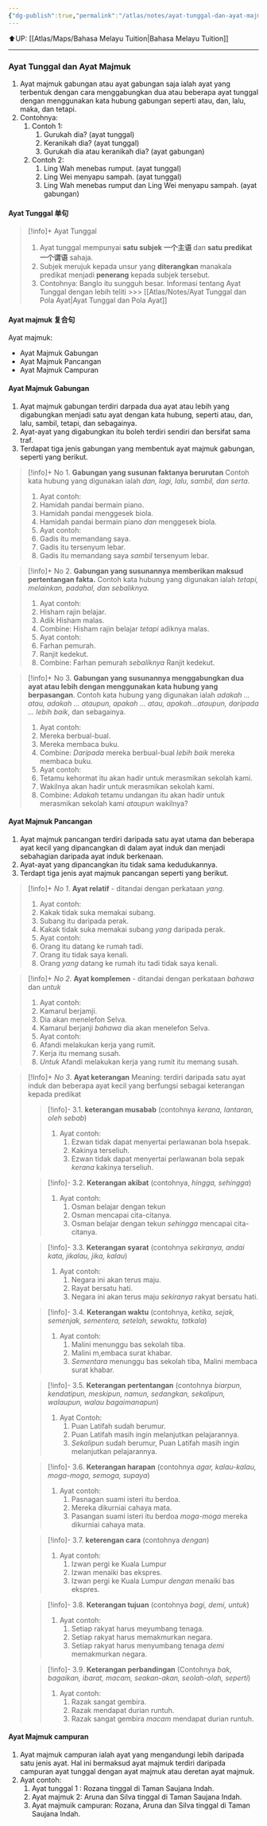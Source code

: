 ```yaml
---
{"dg-publish":true,"permalink":"/atlas/notes/ayat-tunggal-dan-ayat-majmuk/"}
---
```


⬆️UP: [[Atlas/Maps/Bahasa Melayu Tuition\|Bahasa Melayu Tuition]]

---

### Ayat Tunggal dan Ayat Majmuk

1. Ayat majmuk gabungan atau ayat gabungan saja ialah ayat yang terbentuk dengan cara menggabungkan dua atau beberapa ayat tunggal dengan menggunakan kata hubung gabungan seperti atau, dan, lalu, maka, dan tetapi.
2. Contohnya:
	1. Contoh 1:
		1. Gurukah dia? (ayat tunggal)
		2. Keranikah dia? (ayat tunggal)
		3. Gurukah dia atau keranikah dia? (ayat gabungan)
	2. Contoh 2:
		1. Ling Wah menebas rumput. (ayat tunggal)
		2. Ling Wei menyapu sampah. (ayat tunggal)
		3. Ling Wah menebas rumput dan Ling Wei menyapu sampah. (ayat gabungan)

#### Ayat Tunggal 单句

> [!info]+ Ayat Tunggal
> 1. Ayat tunggal mempunyai **satu subjek 一个主语** dan **satu predikat 一个谓语** sahaja.
> 2. Subjek merujuk kepada unsur yang **diterangkan** manakala predikat menjadi **penerang** kepada subjek tersebut. 
> 3. Contohnya: Banglo itu sungguh besar.
> Informasi tentang Ayat Tunggal dengan lebih teliti >>> [[Atlas/Notes/Ayat Tunggal dan Pola Ayat\|Ayat Tunggal dan Pola Ayat]]

#### Ayat majmuk 复合句
Ayat majmuk:
- Ayat Majmuk Gabungan
- Ayat Majmuk Pancangan
- Ayat Majmuk Campuran

#### Ayat Majmuk Gabungan
1. Ayat majmuk gabungan terdiri darpada dua ayat atau lebih yang digabungkan menjadi satu ayat dengan kata hubung, seperti atau, dan, lalu, sambil, tetapi, dan sebagainya.
2. Ayat-ayat yang digabungkan itu boleh terdiri sendiri dan bersifat sama traf.
3. Terdapat tiga jenis gabungan yang membentuk ayat majmuk gabungan, seperti yang berikut.

> [!info]+ No 1. **Gabungan yang susunan faktanya berurutan** 
> Contoh kata hubung yang digunakan ialah *dan, lagi, lalu, sambil, dan serta*.
> 1. Ayat contoh:
> 	1. Hamidah pandai bermain piano.
> 	2. Hamidah pandai menggesek biola. 
> 	3. Hamidah pandai bermain piano *dan* menggesek biola. 
> 2. Ayat contoh:
> 	1. Gadis itu memandang saya.
> 	2. Gadis itu tersenyum lebar.
> 	3. Gadis itu memandang saya *sambil* tersenyum lebar.

> [!info]+ No 2. **Gabungan yang susunannya memberikan maksud pertentangan fakta.** 
> Contoh kata hubung yang digunakan ialah *tetapi, melainkan, padahal, dan sebaliknya.* 
> 1. Ayat contoh:
> 	1. Hisham rajin belajar.
> 	2. Adik Hisham malas.
> 	3. Combine: Hisham rajin belajar *tetapi* adiknya malas.
> 2. Ayat contoh:
> 	1. Farhan pemurah.
> 	2. Ranjit kedekut.
> 	3. Combine: Farhan pemurah *sebaliknya* Ranjit kedekut.

> [!info]+ No 3. **Gabungan yang susunannya menggabungkan dua ayat atau lebih dengan menggunakan kata hubung yang berpasangan**. 
> Contoh kata hubung yang digunakan ialah *adakah ... atau, adakah ... ataupun, apakah ... atau, apakah...ataupun, daripada ... lebih baik*, dan sebagainya.
> 1. Ayat contoh:
> 	1. Mereka berbual-bual.
> 	2. Mereka membaca buku.
> 	3. Combine: *Daripada* mereka berbual-bual *lebih baik* mereka membaca buku.
> 2. Ayat contoh:
> 	1. Tetamu kehormat itu akan hadir untuk merasmikan sekolah kami.
> 	2. Wakilnya akan hadir untuk merasmikan sekolah kami.
> 	3. Combine: *Adakah* tetamu undangan itu akan hadir untuk merasmikan sekolah kami *ataupun* wakilnya?

#### Ayat Majmuk Pancangan
1. Ayat majmuk pancangan terdiri daripada satu ayat utama dan beberapa ayat kecil yang dipancangkan di dalam ayat induk dan menjadi sebahagian daripada ayat induk berkenaan.
2. Ayat-ayat yang dipancangkan itu tidak sama kedudukannya.
3. Terdapt tiga jenis ayat majmuk pancangan seperti yang berikut.

> [!info]+ *No 1*. **Ayat relatif** - ditandai dengan perkataan *yang*.
> 1. Ayat contoh:
> 	1. Kakak tidak suka memakai subang.
> 	2. Subang itu daripada perak.
> 	3. Kakak tidak suka memakai subang *yang* daripada perak.
> 2. Ayat contoh:
> 	1. Orang itu datang ke rumah tadi.
> 	2. Orang itu tidak saya kenali.
> 	3. Orang *yang* datang ke rumah itu tadi tidak saya kenali.
	
> [!info]+ *No 2*. **Ayat komplemen** - ditandai dengan perkataan *bahawa* dan *untuk*
> 1. Ayat contoh:
> 	1. Kamarul berjamji.
> 	2. Dia akan menelefon Selva.
> 	3. Kamarul berjanji *bahawa* dia akan menelefon Selva.
> 2. Ayat contoh:
> 	1. Afandi melakukan kerja yang rumit.
> 	2. Kerja itu memang susah.
> 	3. *Untuk* Afandi melakukan kerja yang rumit itu memang susah.

> [!Info]+ *No 3*. **Ayat keterangan** 
> Meaning: terdiri daripada satu ayat induk dan beberapa ayat kecil yang berfungsi sebagai keterangan kepada predikat
> > [!info]- 3.1. **keterangan musabab** (contohnya *kerana, lantaran, oleh sebab*)
> > 1. Ayat contoh:
> > 	1. Ezwan tidak dapat menyertai perlawanan bola hsepak.
> > 	2. Kakinya terseliuh.
> > 	3. Ezwan tidak dapat menyertai perlawanan bola sepak *kerana* kakinya terseliuh.
>	
> > [!info]- 3.2. **Keterangan akibat** (contohnya, *hingga, sehingga*)
> > 1. Ayat contoh:
> > 	1. Osman belajar dengan tekun
> > 	2. Osman mencapai cita-citanya.
> > 	3. Osman belajar dengan tekun *sehingga* mencapai cita-citanya.
> 
> > [!info]- 3.3. **Keterangan syarat** (contohnya *sekiranya, andai kata, jikalau, jika, kalau*)
> > 1. Ayat contoh:
> > 	1. Negara ini akan terus maju.
> > 	2. Rayat bersatu hati.
> > 	3. Negara ini akan terus maju *sekiranya* rakyat bersatu hati.
> 
> > [!info]- 3.4. **Keterangan waktu** (contohnya, *ketika, sejak, semenjak, sementera, setelah, sewaktu, tatkala*)
> > 1. Ayat contoh:
> > 	1. Malini menunggu bas sekolah tiba.
> > 	2. Malini m,embaca surat khabar.
> > 	3. *Sementara* menunggu bas sekolah tiba, Malini membaca surat khabar.
> 	
> > [!info]-	3.5. **Keterangan pertentangan** (contohnya *biarpun, kendatipun, meskipun, namun, sedangkan, sekalipun, walaupun, walau bagaimanapun*)
> > 1. Ayat Contoh:
> > 	1. Puan Latifah sudah berumur.
> > 	2. Puan Latifah masih ingin melanjutkan pelajarannya.
> > 	3. *Sekalipun* sudah berumur, Puan Latifah masih ingin melanjutkan pelajarannya. 
> 
> > [!info]- 3.6. **Keterangan harapan** (contohnya *agar, kalau-kalau, moga-moga, semoga, supaya*)
> > 1. Ayat contoh:
> > 	1. Pasnagan suami isteri itu berdoa.
> > 	2. Mereka dikurniai cahaya mata.
> > 	3. Pasangan suami isteri itu berdoa *moga-moga* mereka dikurniai cahaya mata.
> 
> > [!info]- 3.7. **keterengan cara** (contohnya *dengan*)
> > 1. Ayat contoh:
> > 	1. Izwan pergi ke Kuala Lumpur
> > 	2. Izwan menaiki bas ekspres.
> > 	3. Izwan pergi ke Kuala Lumpur *dengan* menaiki bas ekspres.
> 
> > [!info]- 3.8. **Keterangan tujuan** (contohnya *bagi, demi, untuk*)
> > 1. Ayat contoh:
> > 	1. Setiap rakyat harus meyumbang tenaga.
> > 	2. Setiap rakyat harus memakmurkan negara.
> > 	3. Setiap rakyat harus menyumbang tenaga *demi* memakmurkan negara.
> 
> > [!info]- 3.9. **Keterangan perbandingan** (Contohnya *bak, bagaikan, ibarat, macam, seakan-akan, seolah-olah, seperti*)
> > 1. Ayat contoh:
> > 	1. Razak sangat gembira.
> > 	2. Razak mendapat durian runtuh.
> > 	3. Razak sangat gembira *macam* mendapat durian runtuh. 

#### Ayat Majmuk campuran
1. Ayat majmuk campuran ialah ayat yang mengandungi lebih daripada satu jenis ayat. Hal ini bermaksud ayat majmuk terdiri daripada campuran ayat tunggal dengan ayat majmuk atau deretan ayat majmuk.
2. Ayat contoh:
	1. Ayat tunggal 1 : Rozana tinggal di Taman Saujana Indah.
	2. Ayat majmuk 2: Aruna dan Silva tinggal di Taman Saujana Indah.
	3. Ayat majmuik campuran: Rozana, Aruna dan Silva tinggal di Taman Saujana Indah.

